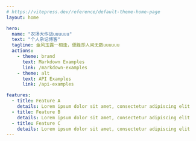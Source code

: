 ```yaml
---
# https://vitepress.dev/reference/default-theme-home-page
layout: home

hero:
  name: "农场大作战uuuuuu"
  text: "个人杂记博客"
  tagline: 金风玉露一相逢，便胜却人间无数uuuuuu
  actions:
    - theme: brand
      text: Markdown Examples
      link: /markdown-examples
    - theme: alt
      text: API Examples
      link: /api-examples

features:
  - title: Feature A
    details: Lorem ipsum dolor sit amet, consectetur adipiscing elit
  - title: Feature B
    details: Lorem ipsum dolor sit amet, consectetur adipiscing elit
  - title: Feature C
    details: Lorem ipsum dolor sit amet, consectetur adipiscing elit
---
```



